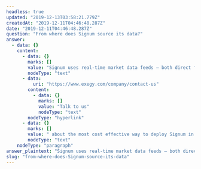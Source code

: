 ```yaml
---
headless: true
updated: "2019-12-13T03:58:21.779Z"
createdAt: "2019-12-11T04:46:48.287Z"
date: "2019-12-11T04:46:48.287Z"
question: "From where does Signum source its data?"
answer:
  - data: {}
    content:
      - data: {}
        marks: []
        value: "Signum uses real-time market data feeds – both direct feeds from trading venues (exchanges) as well as consolidated tape feeds (e.g. the Securities Information Processor). By deploying a Signum-enabled appliance into your trading infrastructure, you profoundly enrich the real-time market data that you use today. "
        nodeType: "text"
      - data:
          uri: "https://www.exegy.com/company/contact-us"
        content:
          - data: {}
            marks: []
            value: "Talk to us"
            nodeType: "text"
        nodeType: "hyperlink"
      - data: {}
        marks: []
        value: " about the most cost effective way to deploy Signum in your current front office trading infrastructure."
        nodeType: "text"
    nodeType: "paragraph"
answer_plaintext: "Signum uses real-time market data feeds – both direct feeds from trading venues (exchanges) as well as consolidated tape feeds (e.g. the Securities Information Processor). By deploying a Signum-enabled appliance into your trading infrastructure, you profoundly enrich the real-time market data that you use today. Talk to us about the most cost effective way to deploy Signum in your current front office trading infrastructure."
slug: "from-where-does-Signum-source-its-data"
---
```


